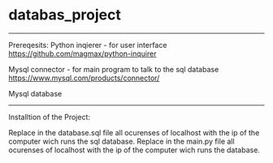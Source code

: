 # databas_project


--------------------------------------------------------------------
Prereqesits:
Python inqierer - for user interface
https://github.com/magmax/python-inquirer

Mysql connector - for main program to talk to the sql database
https://www.mysql.com/products/connector/

Mysql database

--------------------------------------------------------------------
Installtion of the Project:

Replace in the database.sql file all ocurenses of localhost with the ip of the computer wich runs the sql database.
Replace in the main.py file all ocurenses of localhost with the ip of the computer wich runs the database.
